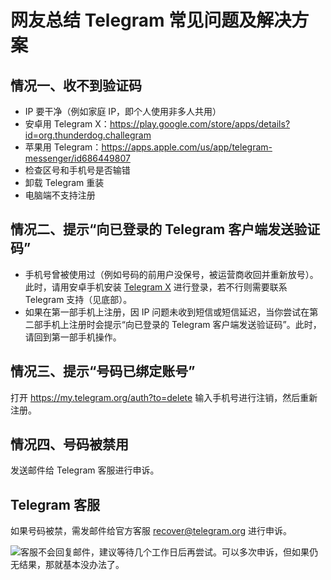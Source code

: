 # 网友总结 Telegram 常见问题及解决方案

## 情况一、收不到验证码

- IP 要干净（例如家庭 IP，即个人使用非多人共用）
- 安卓用 Telegram X：https://play.google.com/store/apps/details?id=org.thunderdog.challegram
- 苹果用 Telegram：https://apps.apple.com/us/app/telegram-messenger/id686449807
- 检查区号和手机号是否输错
- 卸载 Telegram 重装
- 电脑端不支持注册

## 情况二、提示“向已登录的 Telegram 客户端发送验证码”

- 手机号曾被使用过（例如号码的前用户没保号，被运营商收回并重新放号）。此时，请用安卓手机安装 [Telegram X](https://play.google.com/store/apps/details?id=org.thunderdog.challegram) 进行登录，若不行则需要联系 Telegram 支持（见底部）。
- 如果在第一部手机上注册，因 IP 问题未收到短信或短信延迟，当你尝试在第二部手机上注册时会提示“向已登录的 Telegram 客户端发送验证码”。此时，请回到第一部手机操作。

## 情况三、提示“号码已绑定账号”

打开 <https://my.telegram.org/auth?to=delete> 输入手机号进行注销，然后重新注册。

## 情况四、号码被禁用

发送邮件给 Telegram 客服进行申诉。

## Telegram 客服

如果号码被禁，需发邮件给官方客服 recover@telegram.org 进行申诉。

![](https://img.shields.io/badge/%E6%B3%A8%E6%84%8F%E4%BA%8B%E9%A1%B9%20-%20?color=D0112B)客服不会回复邮件，建议等待几个工作日后再尝试。可以多次申诉，但如果仍无结果，那就基本没办法了。
